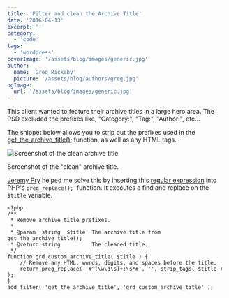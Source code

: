 ```yaml
---
title: 'Filter and clean the Archive Title'
date: '2016-04-13'
excerpt: ''
category:
  - 'code'
tags:
  - 'wordpress'
coverImage: '/assets/blog/images/generic.jpg'
author:
  name: 'Greg Rickaby'
  picture: '/assets/blog/authors/greg.jpg'
ogImage:
  url: '/assets/blog/images/generic.jpg'
---
```


This client wanted to feature their archive titles in a large hero area. The PSD excluded the prefixes like, "Category:", "Tag:", "Author:", etc...

The snippet below allows you to strip out the prefixes used in the [get_the_archive_title();](https://developer.wordpress.org/reference/functions/get_the_archive_title/) function, as well as any HTML tags.

![Screenshot of the clean archive title](images/Screenshot-2016-04-12-10.26.15.jpg)

Screenshot of the "clean" archive title.

[Jeremy Pry](https://twitter.com/JPry) helped me solve this by inserting this [regular expression](https://regex101.com/r/zP2vI9/1) into PHP's `preg_replace();`  function. It executes a find and replace on the `$title` variable.

```
<?php
/**
 * Remove archive title prefixes.
 *
 * @param  string  $title  The archive title from get_the_archive_title();
 * @return string          The cleaned title.
 */
function grd_custom_archive_title( $title ) {
	// Remove any HTML, words, digits, and spaces before the title.
	return preg_replace( '#^[\w\d\s]+:\s*#', '', strip_tags( $title ) );
}
add_filter( 'get_the_archive_title', 'grd_custom_archive_title' );
```
